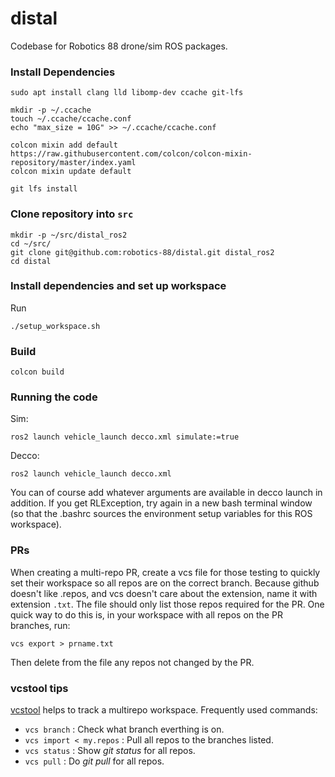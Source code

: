 # distal

Codebase for Robotics 88 drone/sim ROS packages.
### Install Dependencies
```
sudo apt install clang lld libomp-dev ccache git-lfs

mkdir -p ~/.ccache
touch ~/.ccache/ccache.conf
echo "max_size = 10G" >> ~/.ccache/ccache.conf

colcon mixin add default https://raw.githubusercontent.com/colcon/colcon-mixin-repository/master/index.yaml
colcon mixin update default

git lfs install
```

### Clone repository into `src`
```
mkdir -p ~/src/distal_ros2
cd ~/src/
git clone git@github.com:robotics-88/distal.git distal_ros2
cd distal
```

### Install dependencies and set up workspace
Run 
```
./setup_workspace.sh
```

### Build
```
colcon build
```

### Running the code
Sim:
```
ros2 launch vehicle_launch decco.xml simulate:=true
```
Decco:
```
ros2 launch vehicle_launch decco.xml
```
You can of course add whatever arguments are available in decco launch in addition. If you get RLException, try again in a new bash terminal window (so that the .bashrc sources the environment setup variables for this ROS workspace).

### PRs
When creating a multi-repo PR, create a vcs file for those testing to quickly set their workspace so all repos are on the correct branch. Because github doesn't like .repos, and vcs doesn't care about the extension, name it with extension `.txt`. The file should only list those repos required for the PR. One quick way to do this is, in your workspace with all repos on the PR branches, run:

`vcs export > prname.txt`

Then delete from the file any repos not changed by the PR.

### vcstool tips

[vcstool](https://github.com/dirk-thomas/vcstool) helps to track a multirepo workspace. Frequently used commands:

* `vcs branch` : Check what branch everthing is on.
* `vcs import < my.repos` : Pull all repos to the branches listed.
* `vcs status` : Show *git status* for all repos.
* `vcs pull` : Do *git pull* for all repos.
